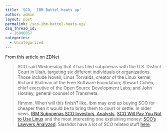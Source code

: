 ```yaml
---
title: 'SCO,  IBM Battel heats up'
author: admin
layout: post
permalink: /sco-ibm-battel-heats-up/
dsq_thread_id:
  - 26006857
categories:
  - Uncategorized
---
```

From [this article on ZDNet][1]  


> SCO said Wednesday that it has filed subpoenas with the U.S. District Court in Utah, targeting six different individuals or organizations. Those include Novell; Linus Torvalds, creator of the Linux kernel; Richard Stallman of the Free Software Foundation; Stewart Cohen, chief executive of the Open Source Development Labs; and John Horsley, general counsel of Transmeta.</p>
Hmmm. When will this finish? like, ibm may end up buying SCO for cheaper then it would be to bring them to court or settle. In older news, [IBM Subpoenas SCO Investors, Analysts][2], [SCO Will Pay You Not to Use Linux][3] and the most interesting one explaining money: [SCO&#8217;s Lawyers Analyzed][4]. Slashdot have a lot of SCO related stuff [here][5].

 [1]: http://zdnet.com.com/2100-1104_2-5106450.html
 [2]: http://yro.slashdot.org/article.pl?sid=03/11/12/0013250&mode=thread&tid=123&tid=136&tid=187&tid=88&tid=99
 [3]: http://slashdot.org/article.pl?sid=03/11/07/1826220&mode=thread&tid=187&tid=88
 [4]: http://slashdot.org/article.pl?sid=03/11/06/1346253&mode=thread&tid=187&tid=88
 [5]: http://slashdot.org/search.pl?topic=88